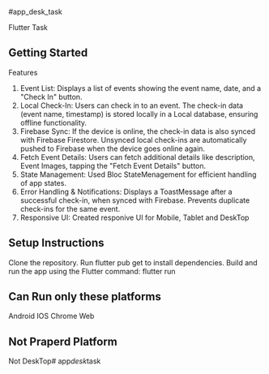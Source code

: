 #app_desk_task

Flutter Task

## Getting Started

Features
1. Event List:
Displays a list of events showing the event name, date, and a "Check In" button.
2. Local Check-In:
Users can check in to an event. The check-in data (event name, timestamp) is stored locally in a Local database, ensuring offline functionality.
3. Firebase Sync:
If the device is online, the check-in data is also synced with Firebase Firestore.
Unsynced local check-ins are automatically pushed to Firebase when the device goes online again.
4. Fetch Event Details:
Users can fetch additional details like description, Event Images,
tapping the "Fetch Event Details" button.
5. State Management:
   Used Bloc StateMenagement for efficient handling of app states.
6. Error Handling & Notifications:
Displays a ToastMessage after a successful check-in,  when synced with Firebase.
Prevents duplicate check-ins for the same event.
7. Responsive UI:
Created responive UI for Mobile, Tablet and DeskTop

##  Setup Instructions
Clone the repository.
Run flutter pub get to install dependencies.
Build and run the app using the Flutter command:
flutter run


## Can Run only these platforms
Android
IOS
Chrome Web

## Not Praperd Platform
Not DeskTop#   a p p _ d e s k _ t a s k 
 
 

